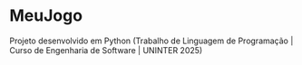 # MeuJogo
Projeto desenvolvido em Python (Trabalho de Linguagem de Programação | Curso de Engenharia de Software | UNINTER 2025)
